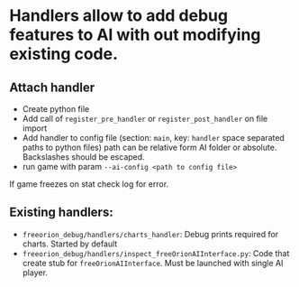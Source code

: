 # Handlers allow to add debug features to AI with out modifying existing code.

## Attach handler

  - Create python file
  - Add call of `register_pre_handler` or `register_post_handler` on file import
  - Add handler to config file (section: `main`, key: `handler` space separated paths to python files)
    path can be relative form AI folder or absolute. Backslashes should be escaped.
  - run game with param `--ai-config <path to config file>`

  If game freezes on stat check log for error.


## Existing handlers:
  - `freeorion_debug/handlers/charts_handler`:
    Debug prints required for charts. Started by default
  - `freeorion_debug/handlers/inspect_freeOrionAIInterface.py`:
    Code that create stub for `freeOrionAIInterface`. Must be launched with single AI player.
